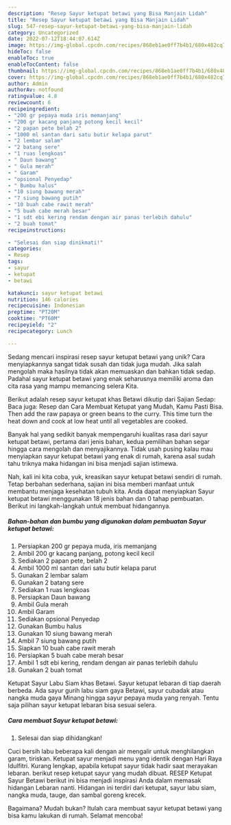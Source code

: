 ```yaml
---
description: "Resep Sayur ketupat betawi yang Bisa Manjain Lidah"
title: "Resep Sayur ketupat betawi yang Bisa Manjain Lidah"
slug: 547-resep-sayur-ketupat-betawi-yang-bisa-manjain-lidah
category: Uncategorized
date: 2022-07-12T18:44:07.614Z
image: https://img-global.cpcdn.com/recipes/868eb1ae0ff7b4b1/680x482cq70/sayur-ketupat-betawi-foto-resep-utama.jpg
hideToc: false
enableToc: true
enableTocContent: false
thumbnail: https://img-global.cpcdn.com/recipes/868eb1ae0ff7b4b1/680x482cq70/sayur-ketupat-betawi-foto-resep-utama.jpg
cover: https://img-global.cpcdn.com/recipes/868eb1ae0ff7b4b1/680x482cq70/sayur-ketupat-betawi-foto-resep-utama.jpg
author: Admin
authorAv: notfound
ratingvalue: 4.8
reviewcount: 6
recipeingredient:
- "200 gr pepaya muda iris memanjang"
- "200 gr kacang panjang potong kecil kecil"
- "2 papan pete belah 2"
- "1000 ml santan dari satu butir kelapa parut"
- "2 lembar salam"
- "2 batang sere"
- "1 ruas lengkoas"
- " Daun bawang"
- " Gula merah"
- " Garam"
- "opsional Penyedap"
- " Bumbu halus"
- "10 siung bawang merah"
- "7 siung bawang putih"
- "10 buah cabe rawit merah"
- "5 buah cabe merah besar"
- "1 sdt ebi kering rendam dengan air panas terlebih dahulu"
- "2 buah tomat"
recipeinstructions:

- "Selesai dan siap dinikmati!"
categories:
- Resep
tags:
- sayur
- ketupat
- betawi

katakunci: sayur ketupat betawi 
nutrition: 146 calories
recipecuisine: Indonesian
preptime: "PT20M"
cooktime: "PT60M"
recipeyield: "2"
recipecategory: Lunch

---
```





Sedang mencari inspirasi resep sayur ketupat betawi yang unik? Cara menyiapkannya sangat tidak susah dan tidak juga mudah. Jika salah mengolah maka hasilnya tidak akan memuaskan dan bahkan tidak sedap. Padahal sayur ketupat betawi yang enak seharusnya memiliki aroma dan cita rasa yang mampu memancing selera Kita.





Berikut adalah resep sayur ketupat khas Betawi dikutip dari Sajian Sedap: Baca juga: Resep dan Cara Membuat Ketupat yang Mudah, Kamu Pasti Bisa. Then add the raw papaya or green beans to the curry. This time turn the heat down and cook at low heat until all vegetables are cooked.

Banyak hal yang sedikit banyak mempengaruhi kualitas rasa dari sayur ketupat betawi, pertama dari jenis bahan, kedua pemilihan bahan segar hingga cara mengolah dan menyajikannya. Tidak usah pusing kalau mau menyiapkan sayur ketupat betawi yang enak di rumah, karena asal sudah tahu triknya maka hidangan ini bisa menjadi sajian istimewa.






Nah, kali ini kita coba, yuk, kreasikan sayur ketupat betawi sendiri di rumah. Tetap berbahan sederhana, sajian ini bisa memberi manfaat untuk membantu menjaga kesehatan tubuh kita. Anda dapat menyiapkan Sayur ketupat betawi menggunakan 18 jenis bahan dan 0 tahap pembuatan. Berikut ini langkah-langkah untuk membuat hidangannya.

<!--inarticleads1-->

##### Bahan-bahan dan bumbu yang digunakan dalam pembuatan Sayur ketupat betawi:

1. Persiapkan 200 gr pepaya muda, iris memanjang
1. Ambil 200 gr kacang panjang, potong kecil kecil
1. Sediakan 2 papan pete, belah 2
1. Ambil 1000 ml santan dari satu butir kelapa parut
1. Gunakan 2 lembar salam
1. Gunakan 2 batang sere
1. Sediakan 1 ruas lengkoas
1. Persiapkan  Daun bawang
1. Ambil  Gula merah
1. Ambil  Garam
1. Sediakan opsional Penyedap
1. Gunakan  Bumbu halus
1. Gunakan 10 siung bawang merah
1. Ambil 7 siung bawang putih
1. Siapkan 10 buah cabe rawit merah
1. Persiapkan 5 buah cabe merah besar
1. Ambil 1 sdt ebi kering, rendam dengan air panas terlebih dahulu
1. Gunakan 2 buah tomat


Ketupat Sayur Labu Siam khas Betawi. Sayur ketupat lebaran di tiap daerah berbeda. Ada sayur gurih labu siam gaya Betawi, sayur cubadak atau nangka muda gaya Minang hingga sayur pepaya muda yang renyah. Tentu saja pilihan sayur ketupat lebaran bisa sesuai selera. 

<!--inarticleads2-->

##### Cara membuat Sayur ketupat betawi:


1. Selesai dan siap dihidangkan!

Cuci bersih labu beberapa kali dengan air mengalir untuk menghilangkan garam, tiriskan. Ketupat sayur menjadi menu yang identik dengan Hari Raya Idulfitri. Kurang lengkap, apabila ketupat sayur tidak hadir saat merayakan lebaran. berikut resep ketupat sayur yang mudah dibuat. RESEP Ketupat Sayur Betawi berikut ini bisa menjadi inspirasi Anda dalam memasak hidangan Lebaran nanti. Hidangan ini terdiri dari ketupat, sayur labu siam, nangka muda, tauge, dan sambal goreng krecek. 

Bagaimana? Mudah bukan? Itulah cara membuat sayur ketupat betawi yang bisa kamu lakukan di rumah. Selamat mencoba!

